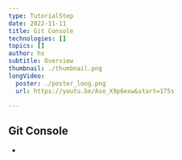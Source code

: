 ```yaml
---
type: TutorialStep
date: 2022-11-11
title: Git Console
technologies: []
topics: []
author: hs
subtitle: Overview
thumbnail: ./thumbnail.png
longVideo:
  poster: ./poster_long.png
  url: https://youtu.be/Ase_X9p6exw&start=175s

---
```

## Git Console

- 